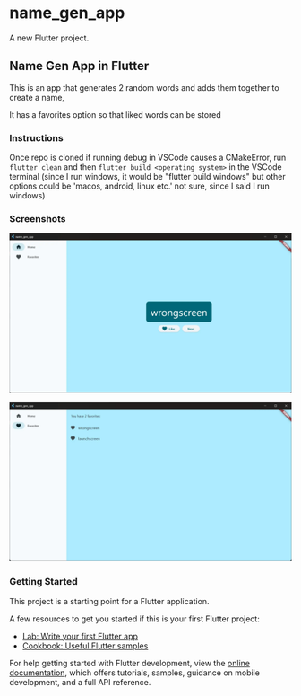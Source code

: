 # name_gen_app

A new Flutter project.

## Name Gen App in Flutter

This is an app that generates 2 random words and adds them together to create a name,

It has a favorites option so that liked words can be stored

### Instructions

Once repo is cloned if running debug in VSCode causes a CMakeError,
run `flutter clean` and then `flutter build <operating system>` in the VSCode terminal
(since I run windows, it would be "flutter build windows" but other options could be 'macos, android, linux etc.' not sure, since I said I run windows)

### Screenshots

![main page](./assets/main_pg_screenshot.webp)

![favorites page](./assets/fav_pg_screenshot.webp)

### Getting Started

This project is a starting point for a Flutter application.

A few resources to get you started if this is your first Flutter project:

- [Lab: Write your first Flutter app](https://docs.flutter.dev/get-started/codelab)
- [Cookbook: Useful Flutter samples](https://docs.flutter.dev/cookbook)

For help getting started with Flutter development, view the
[online documentation](https://docs.flutter.dev/), which offers tutorials,
samples, guidance on mobile development, and a full API reference.
